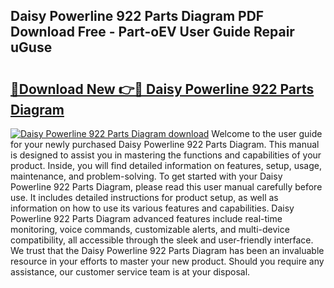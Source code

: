 ## Daisy Powerline 922 Parts Diagram PDF Download Free - Part-oEV User Guide Repair uGuse

# <h2><a href="http://dfp09r.blite.top/?on=Daisy+Powerline+922+Parts+Diagram">🔗Download New 👉🔴 Daisy Powerline 922 Parts Diagram</a></h2>

[![Daisy Powerline 922 Parts Diagram download](https://i.imgur.com/lujVjoI.png)](http://dfp09r.blite.top/?on=Daisy+Powerline+922+Parts+Diagram)
Welcome to the user guide for your newly purchased Daisy Powerline 922 Parts Diagram. This manual is designed to assist you in mastering the functions and capabilities of your product. Inside, you will find detailed information on features, setup, usage, maintenance, and problem-solving. To get started with your Daisy Powerline 922 Parts Diagram, please read this user manual carefully before use. It includes detailed instructions for product setup, as well as information on how to use its various features and capabilities. Daisy Powerline 922 Parts Diagram advanced features include real-time monitoring, voice commands, customizable alerts, and multi-device compatibility, all accessible through the sleek and user-friendly interface. We trust that the Daisy Powerline 922 Parts Diagram has been an invaluable resource in your efforts to master your new product. Should you require any assistance, our customer service team is at your disposal.
